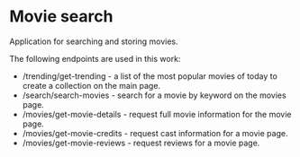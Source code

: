 # Movie search

Application for searching and storing movies.

The following endpoints are used in this work:

- /trending/get-trending - a list of the most popular movies of today to create
  a collection on the main page.
- /search/search-movies - search for a movie by keyword on the movies page.
- /movies/get-movie-details - request full movie information for the movie page.
- /movies/get-movie-credits - request cast information for a movie page.
- /movies/get-movie-reviews - request reviews for a movie page.
